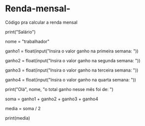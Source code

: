 # Renda-mensal-
Código pra calcular a renda mensal 

print("Salário")

nome = "trabalhador"

ganho1 = float(input("Insira o valor ganho na primeira semana: "))

ganho2 = float(input("Insira o valor ganho na segunda semana: "))

ganho3 = float(input("Insira o valor ganho na terceira semana: "))

ganho4 = float(input("Insira o valor ganho na quarta semana: "))

print("Olá", nome, "o total ganho nesse mês foi de: ")

soma = ganho1 + ganho2 + ganho3 + ganho4

media = soma / 2

print(media)
